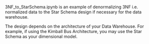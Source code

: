 
3NF_to_StarSchema.ipynb is an example of denormalizing 3NF i.e. normalized data to the Star Schema design if necessary for the data warehouse.

The design depends on the architecture of your Data Warehouse. For example, if using the Kimball Bus Architecture, you may use the Star Schema as your dimensional model.
